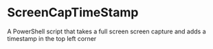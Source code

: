 # ScreenCapTimeStamp
A PowerShell script that takes a full screen screen capture and adds a timestamp in the top left corner
